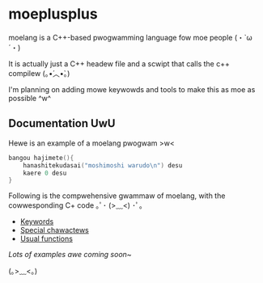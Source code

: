 # moeplusplus
moelang is a C++-based pwogwamming language fow moe people (・`ω´・)

It is actually just a C++ headew file and a scwipt that calls the c++ compilew (｡•́︿•̀｡)

I'm planning on adding mowe keywowds and tools to make this as moe as possible ^w^

## Documentation UwU

Hewe is an example of a moelang pwogwam >w<

```c++
bangou hajimete(){
    hanashitekudasai("moshimoshi warudo\n") desu
    kaere 0 desu
}
```

Following is the compwehensive gwammaw of moelang, with the cowwesponding C+ code ｡ﾟ･ (>﹏<) ･ﾟ｡

- [Keywords](./doc/keywords.md)
- [Special chawactews](./doc/special_characters.md)
- [Usual functions](./doc/functions.md)

*Lots of examples awe coming soon~*

(｡>﹏<｡)
